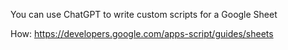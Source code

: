 
You can use ChatGPT to write custom scripts for a Google Sheet

How: https://developers.google.com/apps-script/guides/sheets